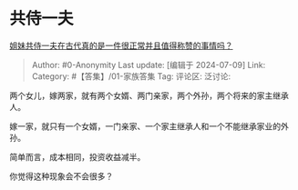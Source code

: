 # 共侍一夫
[姐妹共侍一夫在古代真的是一件很正常并且值得称赞的事情吗？](https://www.zhihu.com/question/477115007/answer/3556232043)

> Author: #0-Anonymity
> Last update: [编辑于 2024-07-09]
> Link:
> Category:  #【答集】/01-家族答集 
> Tag: 
> 评论区:
> 泛讨论:

两个女儿，嫁两家，就有两个女婿、两门亲家，两个外孙，两个将来的家主继承人。

嫁一家，就只有一个女婿，一门亲家、一个家主继承人和一个不能继承家业的外孙。

简单而言，成本相同，投资收益减半。

你觉得这种现象会不会很多？
